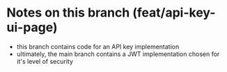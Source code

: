 # Notes on this branch (feat/api-key-ui-page)

- this branch contains code for an API key implementation
- ultimately, the main branch contains a JWT implementation chosen for it's level of security
